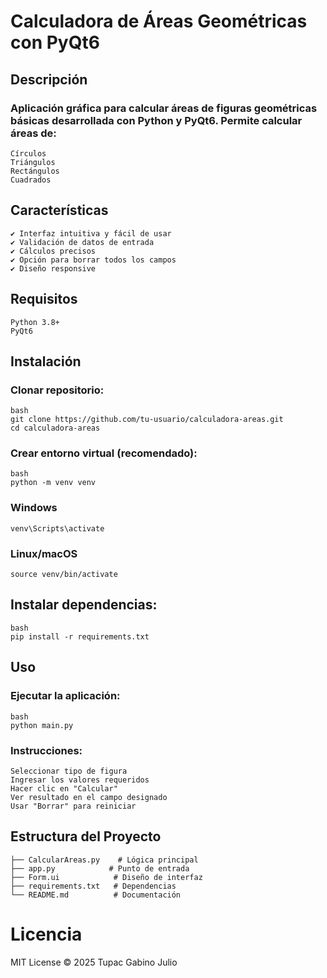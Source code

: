 # Calculadora de Áreas Geométricas con PyQt6
## Descripción
### Aplicación gráfica para calcular áreas de figuras geométricas básicas desarrollada con Python y PyQt6. Permite calcular áreas de:
    Círculos
    Triángulos
    Rectángulos
    Cuadrados

## Características
    ✔ Interfaz intuitiva y fácil de usar
    ✔ Validación de datos de entrada
    ✔ Cálculos precisos
    ✔ Opción para borrar todos los campos
    ✔ Diseño responsive

## Requisitos
    Python 3.8+
    PyQt6

## Instalación
### Clonar repositorio:
    bash
    git clone https://github.com/tu-usuario/calculadora-areas.git
    cd calculadora-areas
### Crear entorno virtual (recomendado):
    bash
    python -m venv venv
### Windows
    venv\Scripts\activate
### Linux/macOS 
    source venv/bin/activate
## Instalar dependencias:
    bash
    pip install -r requirements.txt
## Uso
### Ejecutar la aplicación:
    bash
    python main.py
### Instrucciones:
    Seleccionar tipo de figura
    Ingresar los valores requeridos
    Hacer clic en "Calcular"
    Ver resultado en el campo designado
    Usar "Borrar" para reiniciar

## Estructura del Proyecto

    ├── CalcularAreas.py    # Lógica principal
    ├── app.py            # Punto de entrada
    ├── Form.ui            # Diseño de interfaz
    ├── requirements.txt   # Dependencias
    └── README.md          # Documentación
# Licencia
MIT License © 2025 Tupac Gabino Julio
